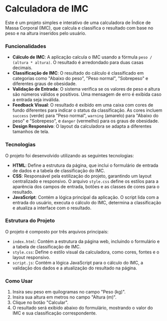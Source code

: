 # Calculadora de IMC

Este é um projeto simples e interativo de uma calculadora de Índice de Massa Corporal (IMC), que calcula e classifica o resultado com base no peso e na altura inseridos pelo usuário.

### Funcionalidades

* **Cálculo de IMC**: A aplicação calcula o IMC usando a fórmula `peso / (altura * altura)`. O resultado é arredondado para duas casas decimais.
* **Classificação de IMC**: O resultado do cálculo é classificado em categorias como "Abaixo do peso", "Peso normal", "Sobrepeso" e diferentes graus de obesidade.
* **Validação de Entrada**: O sistema verifica se os valores de peso e altura são números válidos e positivos. Uma mensagem de erro é exibida caso a entrada seja inválida.
* **Feedback Visual**: O resultado é exibido em uma caixa com cores de fundo diferentes para indicar o status da classificação. As cores incluem `success` (verde) para "Peso normal", `warning` (amarelo) para "Abaixo do peso" e "Sobrepeso", e `danger` (vermelho) para os graus de obesidade.
* **Design Responsivo**: O layout da calculadora se adapta a diferentes tamanhos de tela.

### Tecnologias

O projeto foi desenvolvido utilizando as seguintes tecnologias:

* **HTML**: Define a estrutura da página, que inclui o formulário de entrada de dados e a tabela de classificação do IMC.
* **CSS**: Responsável pela estilização do projeto, garantindo um layout centralizado e responsivo. O arquivo `style.css` define os estilos para a aparência dos campos de entrada, botões e as classes de cores para o resultado.
* **JavaScript**: Contém a lógica principal da aplicação. O script lida com a entrada do usuário, executa o cálculo do IMC, determina a classificação e atualiza a interface com o resultado.

### Estrutura do Projeto

O projeto é composto por três arquivos principais:

* `index.html`: Contém a estrutura da página web, incluindo o formulário e a tabela de classificação de IMC.
* `style.css`: Define o estilo visual da calculadora, como cores, fontes e o layout responsivo.
* `script.js`: Contém a lógica JavaScript para o cálculo do IMC, a validação dos dados e a atualização do resultado na página.

### Como Usar

1.  Insira seu peso em quilogramas no campo "Peso (kg)".
2.  Insira sua altura em metros no campo "Altura (m)".
3.  Clique no botão "Calcular".
4.  O resultado será exibido abaixo do formulário, mostrando o valor do IMC e sua classificação correspondente.
